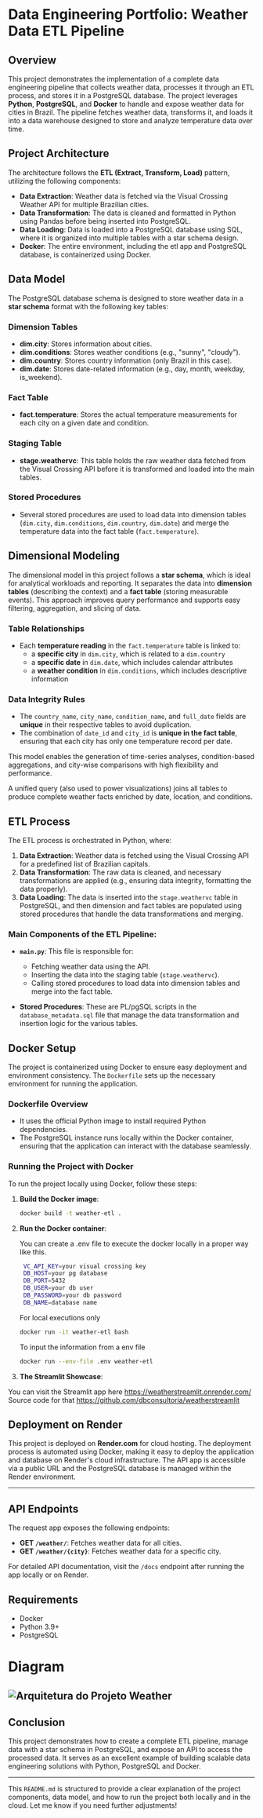 # Data Engineering Portfolio: Weather Data ETL Pipeline

## Overview

This project demonstrates the implementation of a complete data engineering pipeline that collects weather data, processes it through an ETL process, and stores it in a PostgreSQL database. The project leverages **Python**, **PostgreSQL**, and **Docker** to handle and expose weather data for cities in Brazil. The pipeline fetches weather data, transforms it, and loads it into a data warehouse designed to store and analyze temperature data over time.

## Project Architecture

The architecture follows the **ETL (Extract, Transform, Load)** pattern, utilizing the following components:

* **Data Extraction**: Weather data is fetched via the Visual Crossing Weather API for multiple Brazilian cities.
* **Data Transformation**: The data is cleaned and formatted in Python using Pandas before being inserted into PostgreSQL.
* **Data Loading**: Data is loaded into a PostgreSQL database using SQL, where it is organized into multiple tables with a star schema design.
* **Docker**: The entire environment, including the etl app and PostgreSQL database, is containerized using Docker.

## Data Model

The PostgreSQL database schema is designed to store weather data in a **star schema** format with the following key tables:

### Dimension Tables

* **dim.city**: Stores information about cities.
* **dim.conditions**: Stores weather conditions (e.g., "sunny", "cloudy").
* **dim.country**: Stores country information (only Brazil in this case).
* **dim.date**: Stores date-related information (e.g., day, month, weekday, is\_weekend).

### Fact Table

* **fact.temperature**: Stores the actual temperature measurements for each city on a given date and condition.

### Staging Table

* **stage.weathervc**: This table holds the raw weather data fetched from the Visual Crossing API before it is transformed and loaded into the main tables.

### Stored Procedures

* Several stored procedures are used to load data into dimension tables (`dim.city`, `dim.conditions`, `dim.country`, `dim.date`) and merge the temperature data into the fact table (`fact.temperature`).

## Dimensional Modeling

The dimensional model in this project follows a **star schema**, which is ideal for analytical workloads and reporting. It separates the data into **dimension tables** (describing the context) and a **fact table** (storing measurable events). This approach improves query performance and supports easy filtering, aggregation, and slicing of data.

### Table Relationships

- Each **temperature reading** in the `fact.temperature` table is linked to:
  - a **specific city** in `dim.city`, which is related to a `dim.country`
  - a **specific date** in `dim.date`, which includes calendar attributes
  - a **weather condition** in `dim.conditions`, which includes descriptive information

### Data Integrity Rules

- The `country_name`, `city_name`, `condition_name`, and `full_date` fields are **unique** in their respective tables to avoid duplication.
- The combination of `date_id` and `city_id` is **unique in the fact table**, ensuring that each city has only one temperature record per date.

This model enables the generation of time-series analyses, condition-based aggregations, and city-wise comparisons with high flexibility and performance.

A unified query (also used to power visualizations) joins all tables to produce complete weather facts enriched by date, location, and conditions.

## ETL Process

The ETL process is orchestrated in Python, where:

1. **Data Extraction**: Weather data is fetched using the Visual Crossing API for a predefined list of Brazilian capitals.
2. **Data Transformation**: The raw data is cleaned, and necessary transformations are applied (e.g., ensuring data integrity, formatting the data properly).
3. **Data Loading**: The data is inserted into the `stage.weathervc` table in PostgreSQL, and then dimension and fact tables are populated using stored procedures that handle the data transformations and merging.

### Main Components of the ETL Pipeline:

* **`main.py`**: This file is responsible for:

  * Fetching weather data using the API.
  * Inserting the data into the staging table (`stage.weathervc`).
  * Calling stored procedures to load data into dimension tables and merge into the fact table.
* **Stored Procedures**: These are PL/pgSQL scripts in the `database_metadata.sql` file that manage the data transformation and insertion logic for the various tables.

## Docker Setup

The project is containerized using Docker to ensure easy deployment and environment consistency. The `Dockerfile` sets up the necessary environment for running the application.

### Dockerfile Overview

* It uses the official Python image to install required Python dependencies.
* The PostgreSQL instance runs locally within the Docker container, ensuring that the application can interact with the database seamlessly.

### Running the Project with Docker

To run the project locally using Docker, follow these steps:

1. **Build the Docker image**:

   ```bash
   docker build -t weather-etl .
   ```

2. **Run the Docker container**:

    You can create a .env file to execute the docker locally in a proper way like this.

   ```bash
    VC_API_KEY=your visual crossing key
    DB_HOST=your pg database
    DB_PORT=5432
    DB_USER=your db user
    DB_PASSWORD=your db password
    DB_NAME=database name
    ```
    
    For local executions only 
   ```bash
   docker run -it weather-etl bash
   ```
   To input the information from a env file
   ```bash
   docker run --env-file .env weather-etl
   ```

3. **The Streamlit Showcase**:
   
You can visit the Streamlit app here https://weatherstreamlit.onrender.com/
Source code for that https://github.com/dbconsultoria/weatherstreamlit
   
## Deployment on Render

This project is deployed on **Render.com** for cloud hosting. The deployment process is automated using Docker, making it easy to deploy the application and database on Render's cloud infrastructure. 
The API app is accessible via a public URL and the PostgreSQL database is managed within the Render environment.

---

## API Endpoints

The request app exposes the following endpoints:

* **GET `/weather/`**: Fetches weather data for all cities.
* **GET `/weather/{city}`**: Fetches weather data for a specific city.

For detailed API documentation, visit the `/docs` endpoint after running the app locally or on Render.

## Requirements

* Docker
* Python 3.9+
* PostgreSQL

# Diagram

![Arquitetura do Projeto Weather](diagram.png)
---

## Conclusion

This project demonstrates how to create a complete ETL pipeline, manage data with a star schema in PostgreSQL, and expose an API to access the processed data. It serves as an excellent example of building scalable data engineering solutions with Python,  PostgreSQL and Docker.

---

This `README.md` is structured to provide a clear explanation of the project components, data model, and how to run the project both locally and in the cloud. Let me know if you need further adjustments!
